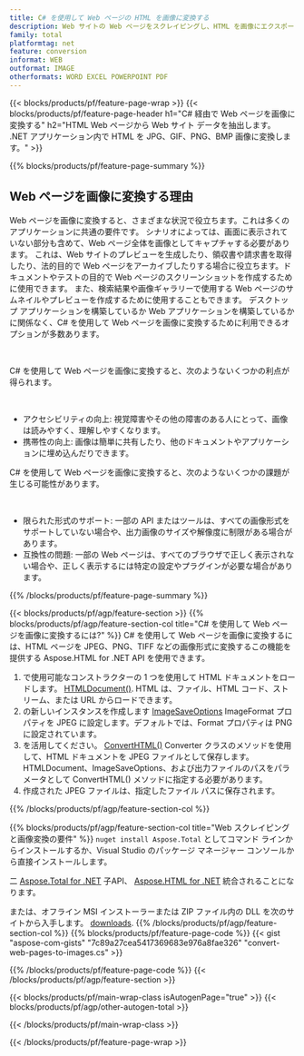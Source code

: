 ```yaml
---
title: C# を使用して Web ページの HTML を画像に変換する
description: Web サイトの Web ページをスクレイピングし、HTML を画像にエクスポートします。 Web サイトのデータを JPEG、PNG、GIF、BMP などにスクレイピングする .NET アプリケーションを開発します。 
family: total
platformtag: net
feature: conversion
informat: WEB
outformat: IMAGE
otherformats: WORD EXCEL POWERPOINT PDF
---
```

{{< blocks/products/pf/feature-page-wrap >}}
{{< blocks/products/pf/feature-page-header h1="C# 経由で Web ページを画像に変換する" h2="HTML Web ページから Web サイト データを抽出します。 .NET アプリケーション内で HTML を JPG、GIF、PNG、BMP 画像に変換します。" >}}

{{% blocks/products/pf/feature-page-summary %}}

<h2 class="heading-border">Web ページを画像に変換する理由</h2>
<p>Web ページを画像に変換すると、さまざまな状況で役立ちます。これは多くのアプリケーションに共通の要件です。 シナリオによっては、画面に表示されていない部分も含めて、Web ページ全体を画像としてキャプチャする必要があります。 これは、Web サイトのプレビューを生成したり、領収書や請求書を取得したり、法的目的で Web ページをアーカイブしたりする場合に役立ちます。ドキュメントやテストの目的で Web ページのスクリーンショットを作成するために使用できます。 また、検索結果や画像ギャラリーで使用する Web ページのサムネイルやプレビューを作成するために使用することもできます。 デスクトップ アプリケーションを構築しているか Web アプリケーションを構築しているかに関係なく、C# を使用して Web ページを画像に変換するために利用できるオプションが多数あります。</p><br />

<p>C# を使用して Web ページを画像に変換すると、次のようないくつかの利点が得られます。</p><br />
<ul>
<li>アクセシビリティの向上: 視覚障害やその他の障害のある人にとって、画像は読みやすく、理解しやすくなります。</li>
<li>携帯性の向上: 画像は簡単に共有したり、他のドキュメントやアプリケーションに埋め込んだりできます。</li>
</ul>
<p>C# を使用して Web ページを画像に変換すると、次のようないくつかの課題が生じる可能性があります。</p><br />
<ul>
<li>限られた形式のサポート: 一部の API またはツールは、すべての画像形式をサポートしていない場合や、出力画像のサイズや解像度に制限がある場合があります。</li>
<li>互換性の問題: 一部の Web ページは、すべてのブラウザで正しく表示されない場合や、正しく表示するには特定の設定やプラグインが必要な場合があります。</li>
</ul>
{{% /blocks/products/pf/feature-page-summary  %}}

{{< blocks/products/pf/agp/feature-section >}}
{{% blocks/products/pf/agp/feature-section-col title="C# を使用して Web ページを画像に変換するには?" %}}
C# を使用して Web ページを画像に変換するには、HTML ページを JPEG、PNG、TIFF などの画像形式に変換するこの機能を提供する Aspose.HTML for .NET API を使用できます。</p>

1. で使用可能なコンストラクターの 1 つを使用して HTML ドキュメントをロードします。 [HTMLDocument()](https://reference.aspose.com/html/net/aspose.html/htmldocument/). HTML は、ファイル、HTML コード、ストリーム、または URL からロードできます。
2. の新しいインスタンスを作成します [ImageSaveOptions](https://reference.aspose.com/html/net/aspose.html.saving/imagesaveoptions/) ImageFormat プロパティを JPEG に設定します。デフォルトでは、Format プロパティは PNG に設定されています。
3. を活用してください。 [ConvertHTML()](https://reference.aspose.com/html/net/aspose.html.converters/converter/converthtml/) Converter クラスのメソッドを使用して、HTML ドキュメントを JPEG ファイルとして保存します。 HTMLDocument、ImageSaveOptions、および出力ファイルのパスをパラメータとして ConvertHTML() メソッドに指定する必要があります。
4. 作成された JPEG ファイルは、指定したファイル パスに保存されます。
 
{{% /blocks/products/pf/agp/feature-section-col %}}

{{% blocks/products/pf/agp/feature-section-col title="Web スクレイピングと画像変換の要件" %}}
``nuget install Aspose.Total`` としてコマンド ラインからインストールするか、Visual Studio のパッケージ マネージャー コンソールから直接インストールします。

二 [Aspose.Total for .NET](https://products.aspose.com/total/net/) 子API、 [Aspose.HTML for .NET](https://products.aspose.com/html/net/) 統合されることになります。

または、オフライン MSI インストーラーまたは ZIP ファイル内の DLL を次のサイトから入手します。 [downloads](https://releases.aspose.com/total/net).
{{% /blocks/products/pf/agp/feature-section-col %}}
{{% blocks/products/pf/feature-page-code %}}
{{< gist "aspose-com-gists" "7c89a27cea5417369683e976a8fae326" "convert-web-pages-to-images.cs" >}}

{{% /blocks/products/pf/feature-page-code %}}
{{< /blocks/products/pf/agp/feature-section >}}

{{< blocks/products/pf/main-wrap-class isAutogenPage="true" >}}
{{< blocks/products/pf/agp/other-autogen-total >}}

{{< /blocks/products/pf/main-wrap-class >}}

{{< /blocks/products/pf/feature-page-wrap >}}